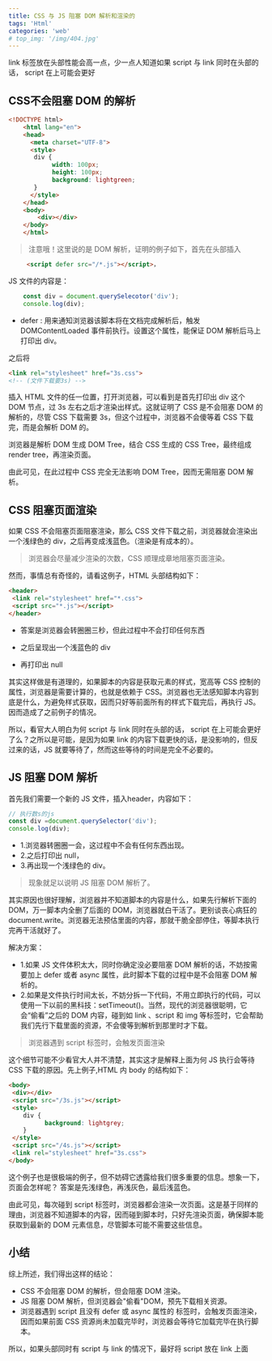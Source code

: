 ```yaml
---
title: CSS 与 JS 阻塞 DOM 解析和渲染的
tags: 'Html'
categories: 'web'
# top_img: '/img/404.jpg'
---
```


link 标签放在头部性能会高一点，少一点人知道如果 script 与 link 同时在头部的话， script 在上可能会更好
## CSS不会阻塞 DOM 的解析

``` html
<!DOCTYPE html>
    <html lang="en">
    <head>
      <meta charset="UTF-8">
      <style>
       div {
            width: 100px;
            height: 100px;
            background: lightgreen;
       }
      </style>
    </head>
    <body>
        <div></div>
    </body>
    </html>

```
> 注意哦！这里说的是 DOM 解析，证明的例子如下，首先在头部插入
``` html
     <script defer src="/*.js"></script>，
```
JS 文件的内容是：
``` javascript
    const div = document.querySelecotor('div');
    console.log(div);  
```


* defer : 用来通知浏览器该脚本将在文档完成解析后，触发 DOMContentLoaded 事件前执行。设置这个属性，能保证 DOM 解析后马上打印出 div。

之后将
``` html
<link rel="stylesheet" href="3s.css">
<!-- (文件下载要3s) -->
```
插入 HTML 文件的任一位置，打开浏览器，可以看到是首先打印出 div 这个 DOM 节点，过 3s 左右之后才渲染出样式。这就证明了 CSS 是不会阻塞 DOM 的解析的，尽管 CSS 下载需要 3s，但这个过程中，浏览器不会傻等着 CSS 下载完，而是会解析 DOM 的。

浏览器是解析 DOM 生成 DOM Tree，结合 CSS 生成的 CSS Tree，最终组成 render tree，再渲染页面。

由此可见，在此过程中 CSS 完全无法影响 DOM Tree，因而无需阻塞 DOM 解析。

## CSS 阻塞页面渲染

如果 CSS 不会阻塞页面阻塞渲染，那么 CSS 文件下载之前，浏览器就会渲染出一个浅绿色的 div，之后再变成浅蓝色。（渲染是有成本的）。

>浏览器会尽量减少渲染的次数，CSS 顺理成章地阻塞页面渲染。


然而，事情总有奇怪的，请看这例子，HTML 头部结构如下：
``` html
<header>
 <link rel="stylesheet" href="*.css">
 <script src="*.js"></script>
</header>
```
* 答案是浏览器会转圈圈三秒，但此过程中不会打印任何东西

* 之后呈现出一个浅蓝色的 div

* 再打印出 null

其实这样做是有道理的，如果脚本的内容是获取元素的样式，宽高等 CSS 控制的属性，浏览器是需要计算的，也就是依赖于 CSS。浏览器也无法感知脚本内容到底是什么，为避免样式获取，因而只好等前面所有的样式下载完后，再执行 JS。因而造成了之前例子的情况。

所以，看官大人明白为何 script 与 link 同时在头部的话， script 在上可能会更好了么？之所以是可能，是因为如果 link 的内容下载更快的话，是没影响的，但反过来的话，JS 就要等待了，然而这些等待的时间是完全不必要的。

## JS 阻塞 DOM 解析

首先我们需要一个新的 JS 文件，插入header，内容如下：
``` javascript
// 执行数s的js
const div =document.querySelector('div');
console.log(div);
```

* 1.浏览器转圈圈一会，这过程中不会有任何东西出现。
* 2.之后打印出 null，
* 3.再出现一个浅绿色的 div。

> 现象就足以说明 JS 阻塞 DOM 解析了。

其实原因也很好理解，浏览器并不知道脚本的内容是什么，如果先行解析下面的 DOM，万一脚本内全删了后面的 DOM，浏览器就白干活了。更别谈丧心病狂的 document.write。浏览器无法预估里面的内容，那就干脆全部停住，等脚本执行完再干活就好了。

解决方案：
* 1.如果 JS 文件体积太大，同时你确定没必要阻塞 DOM 解析的话，不妨按需要加上 defer 或者 async 属性，此时脚本下载的过程中是不会阻塞 DOM 解析的。
* 2.如果是文件执行时间太长，不妨分拆一下代码，不用立即执行的代码，可以使用一下以前的黑科技：setTimeout()。当然，现代的浏览器很聪明，它会“偷看”之后的 DOM 内容，碰到如 link 、script 和 img 等标签时，它会帮助我们先行下载里面的资源，不会傻等到解析到那里时才下载。

> 浏览器遇到  script  标签时，会触发页面渲染

这个细节可能不少看官大人并不清楚，其实这才是解释上面为何 JS 执行会等待 CSS 下载的原因。先上例子,HTML 内 body 的结构如下：
``` html
<body>
 <div></div>
 <script src="/3s.js"></script>
 <style>
    div {
          background: lightgrey;
    }
 </style>
 <script src="/4s.js"></script>
 <link rel="stylesheet" href="3s.css">
</body>
```

这个例子也是很极端的例子，但不妨碍它透露给我们很多重要的信息。想象一下，页面会怎样呢？
答案是先浅绿色，再浅灰色，最后浅蓝色。

由此可见，每次碰到 script 标签时，浏览器都会渲染一次页面。这是基于同样的理由，浏览器不知道脚本的内容，因而碰到脚本时，只好先渲染页面，确保脚本能获取到最新的 DOM 元素信息，尽管脚本可能不需要这些信息。

## 小结
综上所述，我们得出这样的结论：
* CSS 不会阻塞 DOM 的解析，但会阻塞 DOM 渲染。
* JS 阻塞 DOM 解析，但浏览器会"偷看"DOM，预先下载相关资源。
* 浏览器遇到 script 且没有 defer 或 async 属性的 标签时，会触发页面渲染，因而如果前面 CSS 资源尚未加载完毕时，浏览器会等待它加载完毕在执行脚本。

所以，如果头部同时有 script 与 link 的情况下，最好将 script 放在 link 上面
